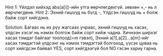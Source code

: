 Hint 1: Үйлдэл хийхэд abs(a[i])-ийн утга өөрчлөгдөхгүй. зөвхөн +,- нь л өөрчлөгдөнө.
Hint 2: Эхний гишүүд нь бүгд -, Үлдсэн гишүүд нь + болж байж сорт хийгдэнэ.

Solution: Багаас нь их рүү жагсаах учраас, эхний гишүүд нь хасах, үлдсэн хэсэг нь нэмэх болгож байж сорт хийж чадна.
Хичнээн ширхэг хасах тэмдэг байгааг тоолоод(=m гэвэл),
Эхний a[1],a[2]...a[m]-ийг хасах тэмдэгтэй үлдсэнг нь нэмэх тэмдэгтэй болгоход, үүсэх цуваа нь сорт хийгдсэн байвал YES, сорт хийгдээгүй бол NO гэсэн хариу гарна.